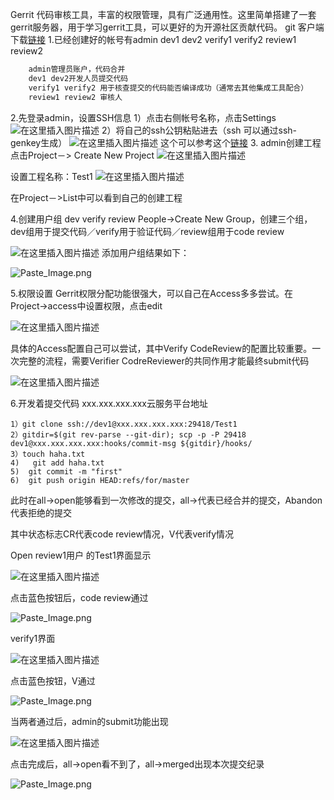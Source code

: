 Gerrit 代码审核工具，丰富的权限管理，具有广泛通用性。这里简单搭建了一套gerrit服务器，用于学习gerrit工具，可以更好的为开源社区贡献代码。
git 客户端下载[链接](https://gitforwindows.org/)
1.已经创建好的帐号有admin dev1 dev2 verify1 verify2 review1 review2

```bash
    admin管理员账户，代码合并
    dev1 dev2开发人员提交代码
    verify1 verify2 用于核查提交的代码能否编译成功（通常去其他集成工具配合）
    review1 review2 审核人
```
2.先登录admin，设置SSH信息
1）点击右侧帐号名称，点击Settings
![在这里插入图片描述](https://img-blog.csdnimg.cn/d70216da83b946ca9fcd642ad85e4b68.png?x-oss-process=image/watermark,type_ZmFuZ3poZW5naGVpdGk,shadow_10,text_aHR0cHM6Ly9ibG9nLmNzZG4ubmV0L0FydGlzYW5fdw==,size_16,color_FFFFFF,t_70)
2）将自己的ssh公钥粘贴进去（ssh 可以通过ssh-genkey生成）
![在这里插入图片描述](https://img-blog.csdnimg.cn/32c877f588c544ed83ca75e3a2721c61.png?x-oss-process=image/watermark,type_ZmFuZ3poZW5naGVpdGk,shadow_10,text_aHR0cHM6Ly9ibG9nLmNzZG4ubmV0L0FydGlzYW5fdw==,size_16,color_FFFFFF,t_70)
这个可以参考这个[链接](https://blog.csdn.net/Artisan_w/article/details/119154234)
3. admin创建工程
点击Project－> Create New Project
![在这里插入图片描述](https://img-blog.csdnimg.cn/d09457d83f1c47e18df98fe208fd7c01.png?x-oss-process=image/watermark,type_ZmFuZ3poZW5naGVpdGk,shadow_10,text_aHR0cHM6Ly9ibG9nLmNzZG4ubmV0L0FydGlzYW5fdw==,size_16,color_FFFFFF,t_70)

设置工程名称：Test1
![在这里插入图片描述](https://img-blog.csdnimg.cn/801015a3687442c29a2e97fa7e8dd601.png?x-oss-process=image/watermark,type_ZmFuZ3poZW5naGVpdGk,shadow_10,text_aHR0cHM6Ly9ibG9nLmNzZG4ubmV0L0FydGlzYW5fdw==,size_16,color_FFFFFF,t_70)

在Project－>List中可以看到自己的创建工程

4.创建用户组 dev verify review
People->Create New Group，创建三个组，dev组用于提交代码／verify用于验证代码／review组用于code review

![在这里插入图片描述](https://img-blog.csdnimg.cn/5a4db0a827e6460281ba3f947eb82d2c.png?x-oss-process=image/watermark,type_ZmFuZ3poZW5naGVpdGk,shadow_10,text_aHR0cHM6Ly9ibG9nLmNzZG4ubmV0L0FydGlzYW5fdw==,size_16,color_FFFFFF,t_70)
添加用户组结果如下：

![Paste_Image.png](https://img-blog.csdnimg.cn/863b0155e74641f6b437e7f1fc5d8884.png?x-oss-process=image/watermark,type_ZmFuZ3poZW5naGVpdGk,shadow_10,text_aHR0cHM6Ly9ibG9nLmNzZG4ubmV0L0FydGlzYW5fdw==,size_16,color_FFFFFF,t_70)

5.权限设置
Gerrit权限分配功能很强大，可以自己在Access多多尝试。在Project->access中设置权限，点击edit

![在这里插入图片描述](https://img-blog.csdnimg.cn/1371b20a8d7747de86d933ca8e617fcf.png?x-oss-process=image/watermark,type_ZmFuZ3poZW5naGVpdGk,shadow_10,text_aHR0cHM6Ly9ibG9nLmNzZG4ubmV0L0FydGlzYW5fdw==,size_16,color_FFFFFF,t_70)


具体的Access配置自己可以尝试，其中Verify CodeReview的配置比较重要。一次完整的流程，需要Verifier CodreReviewer的共同作用才能最终submit代码

![在这里插入图片描述](https://img-blog.csdnimg.cn/c4b994bcc55a491fa754fd510aedf262.png?x-oss-process=image/watermark,type_ZmFuZ3poZW5naGVpdGk,shadow_10,text_aHR0cHM6Ly9ibG9nLmNzZG4ubmV0L0FydGlzYW5fdw==,size_16,color_FFFFFF,t_70)

6.开发着提交代码
xxx.xxx.xxx.xxx云服务平台地址

    1）git clone ssh://dev1@xxx.xxx.xxx.xxx:29418/Test1
    2）gitdir=$(git rev-parse --git-dir); scp -p -P 29418 dev1@xxx.xxx.xxx.xxx:hooks/commit-msg ${gitdir}/hooks/
    3）touch haha.txt
    4)   git add haha.txt
    5)  git commit -m "first"
    6)  git push origin HEAD:refs/for/master
此时在all->open能够看到一次修改的提交，all->代表已经合并的提交，Abandon代表拒绝的提交

其中状态标志CR代表code review情况，V代表verify情况

Open
review1用户 的Test1界面显示

![在这里插入图片描述](https://img-blog.csdnimg.cn/4cee7dd90e20479895913e89b242a3ba.png?x-oss-process=image/watermark,type_ZmFuZ3poZW5naGVpdGk,shadow_10,text_aHR0cHM6Ly9ibG9nLmNzZG4ubmV0L0FydGlzYW5fdw==,size_16,color_FFFFFF,t_70)

点击蓝色按钮后，code review通过

![Paste_Image.png](https://img-blog.csdnimg.cn/67e73682a89a45cc951a3011aeae98ba.png)

verify1界面

![在这里插入图片描述](https://img-blog.csdnimg.cn/c8d37a29a3b8445ba23fc7ad432cb97f.png?x-oss-process=image/watermark,type_ZmFuZ3poZW5naGVpdGk,shadow_10,text_aHR0cHM6Ly9ibG9nLmNzZG4ubmV0L0FydGlzYW5fdw==,size_16,color_FFFFFF,t_70)


点击蓝色按钮，V通过

![Paste_Image.png](https://img-blog.csdnimg.cn/c81e99f3180544f58b8a6a09ae949475.png)

当两者通过后，admin的submit功能出现

![在这里插入图片描述](https://img-blog.csdnimg.cn/2a51754113d54d1596e9d4a75acea05b.png?x-oss-process=image/watermark,type_ZmFuZ3poZW5naGVpdGk,shadow_10,text_aHR0cHM6Ly9ibG9nLmNzZG4ubmV0L0FydGlzYW5fdw==,size_16,color_FFFFFF,t_70)

点击完成后，all->open看不到了，all->merged出现本次提交纪录

![Paste_Image.png](https://img-blog.csdnimg.cn/343621f0ed374a0588ef5235922d8b51.png?x-oss-process=image/watermark,type_ZmFuZ3poZW5naGVpdGk,shadow_10,text_aHR0cHM6Ly9ibG9nLmNzZG4ubmV0L0FydGlzYW5fdw==,size_16,color_FFFFFF,t_70)
